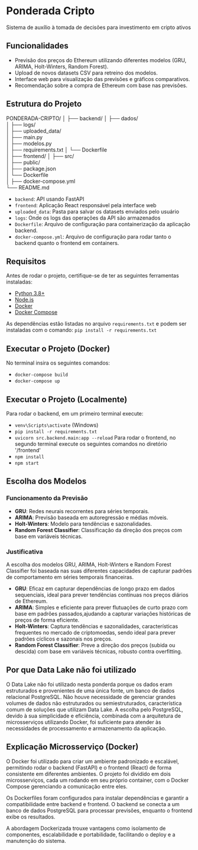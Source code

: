 # Ponderada Cripto
Sistema de auxílio à tomada de decisões para investimento em cripto ativos

## Funcionalidades
- Previsão dos preços do Ethereum utilizando diferentes modelos (GRU, ARIMA, Holt-Winters, Random Forest).
- Upload de novos datasets CSV para retreino dos modelos.
- Interface web para visualização das previsões e gráficos comparativos.
- Recomendação sobre a compra de Ethereum com base nas previsões.

## Estrutura do Projeto

PONDERADA-CRIPTO/
│
├── backend/
│   ├── dados/                    
│   ├── logs/                     
│   ├── uploaded_data/            
│   ├── main.py                   
│   ├── modelos.py              
│   ├── requirements.txt
│   └── Dockerfile         
│
├── frontend/
│   ├── src/                      
│   ├── public/                   
│   ├── package.json              
│   └── Dockerfile              
│
├── docker-compose.yml            
└── README.md                      

- `backend`: API usando FastAPI
- `frontend`: Aplicação React responsável pela interface web
- `uploaded_data`: Pasta para salvar os datasets enviados pelo usuário
- `logs`: Onde os logs das operações da API são armazenados
- `Dockerfile`: Arquivo de configuração para containerização da aplicação backend.
- `docker-compose.yml`: Arquivo de configuração para rodar tanto o backend quanto o frontend em containers.

## Requisitos

Antes de rodar o projeto, certifique-se de ter as seguintes ferramentas instaladas:

- [Python 3.8+](https://www.python.org/downloads/)
- [Node.js](https://nodejs.org/)
- [Docker](https://www.docker.com/products/docker-desktop)
- [Docker Compose](https://docs.docker.com/compose/install/)

As dependências estão listadas no arquivo `requirements.txt` e podem ser instaladas com o comando: `pip install -r requirements.txt`

## Executar o Projeto (Docker)
No terminal insira os seguintes comandos:
- `docker-compose build`
- `docker-compose up`

## Executar o Projeto (Localmente)
Para rodar o backend, em um primeiro terminal execute:
- `venv\Scripts\activate` (Windows)
- `pip install -r requirements.txt`
- `uvicorn src.backend.main:app --reload`
Para rodar o frontend, no segundo terminal execute os seguintes comandos no diretório '/frontend'
- `npm install`
- `npm start`

## Escolha dos Modelos
### Funcionamento da Previsão
- **GRU**: Redes neurais recorrentes para séries temporais.
- **ARIMA**: Previsão baseada em autoregressão e médias móveis.
- **Holt-Winters**: Modelo para tendências e sazonalidades.
- **Random Forest Classifier**: Classificação da direção dos preços com base em variáveis técnicas.

### Justificativa
A escolha dos modelos GRU, ARIMA, Holt-Winters e Random Forest Classifier foi baseada nas suas diferentes capacidades de capturar padrões de comportamento em séries temporais financeiras.
- **GRU**: Eficaz em capturar dependências de longo prazo em dados sequenciais, ideal para prever tendências contínuas nos preços diários de Ethereum.
- **ARIMA**: Simples e eficiente para prever flutuações de curto prazo com base em padrões passados,ajudando a capturar variações históricas de preços de forma eficiente.
- **Holt-Winters**: Captura tendências e sazonalidades, características frequentes no mercado de criptomoedas, sendo ideal para prever padrões cíclicos e sazonais nos preços.
- **Random Forest Classifier**: Preve a direção dos preços (subida ou descida) com base em variáveis técnicas, robusto contra overfitting.

## Por que Data Lake não foi utilizado
O Data Lake não foi utilizado nesta ponderda porque os dados eram estruturados e provenientes de uma única fonte, um banco de dados relacional PostgreSQL. Não houve necessidade de gerenciar grandes volumes de dados não estruturados ou semiestruturados, característica comum de soluções que utilizam Data Lake. A escolha pelo PostgreSQL, devido à sua simplicidade e eficiência, combinada com a arquitetura de microsserviços utilizando Docker, foi suficiente para atender às necessidades de processamento e armazenamento da aplicação.

## Explicação Microsserviço (Docker)
O Docker foi utilizado para criar um ambiente padronizado e escalável, permitindo rodar o backend (FastAPI) e o frontend (React) de forma consistente em diferentes ambientes. O projeto foi dividido em dois microsserviços, cada um rodando em seu próprio container, com o Docker Compose gerenciando a comunicação entre eles.

Os Dockerfiles foram configurados para instalar dependências e garantir a compatibilidade entre backend e frontend. O backend se conecta a um banco de dados PostgreSQL para processar previsões, enquanto o frontend exibe os resultados. 

A abordagem Dockerizada trouxe vantagens como isolamento de componentes, escalabilidade e portabilidade, facilitando o deploy e a manutenção do sistema.